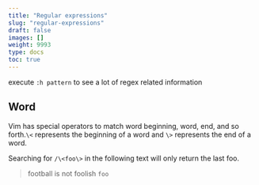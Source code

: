 ```yaml
---
title: "Regular expressions"
slug: "regular-expressions"
draft: false
images: []
weight: 9993
type: docs
toc: true
---
```


execute `:h pattern` to see a lot of regex related information

## Word
Vim has special operators to match word beginning, word, end, and so forth.`\<` represents the beginning of a word and `\>` represents the end of a word.

Searching for `/\<foo\>` in the following text will only return the last foo.

 > football is not foolish `foo`

